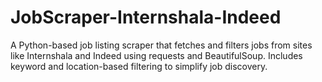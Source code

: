 # JobScraper-Internshala-Indeed
A Python-based job listing scraper that fetches and filters jobs from sites like Internshala and Indeed using requests and BeautifulSoup. Includes keyword and location-based filtering to simplify job discovery.
